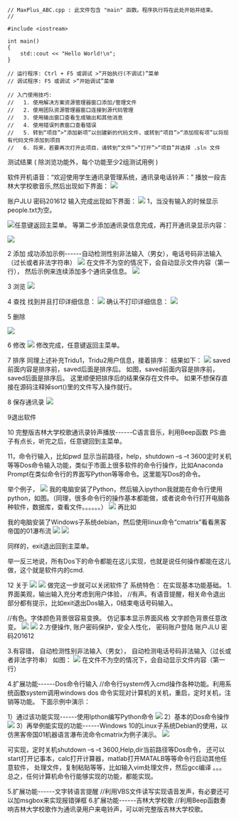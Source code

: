 ```
// MaxPlus_ABC.cpp : 此文件包含 "main" 函数。程序执行将在此处开始并结束。
//

#include <iostream>

int main()
{
    std::cout << "Hello World!\n";
}

// 运行程序: Ctrl + F5 或调试 >“开始执行(不调试)”菜单
// 调试程序: F5 或调试 >“开始调试”菜单

// 入门使用技巧: 
//   1. 使用解决方案资源管理器窗口添加/管理文件
//   2. 使用团队资源管理器窗口连接到源代码管理
//   3. 使用输出窗口查看生成输出和其他消息
//   4. 使用错误列表窗口查看错误
//   5. 转到“项目”>“添加新项”以创建新的代码文件，或转到“项目”>“添加现有项”以将现有代码文件添加到项目
//   6. 将来，若要再次打开此项目，请转到“文件”>“打开”>“项目”并选择 .sln 文件

```






测试结果 ( 除浏览功能外，每个功能至少2组测试用例 )

软件开机语音：“欢迎使用学生通讯录管理系统，通讯录电话铃声：”
播放一段吉林大学校歌音乐,然后出现如下界面：
![](_v_images/1552106990_5900.png)
 
账户JLU
密码201612
输入完成出现如下界面：
  ![](_v_images/1552106999_9160.png)
1，当没有输入的时候显示people.txt为空。


![](_v_images/1552107018_29758.png)任意键返回主菜单。
等第二步添加通讯录信息完成，再打开通讯录显示内容：
 
![](_v_images/1552107043_23501.png)

2	添加
成功添加示例------自动检测性别非法输入（男女），电话号码非法输入（过长或者非法字符串）
 ![](_v_images/1552107053_9084.png)
在文件不为空的情况下，会自动显示文件内容（第一行），
然后示例来连续添加多个通讯录信息。
 ![](_v_images/1552107061_30149.png)


3 浏览
 ![](_v_images/1552107069_21915.png)


4 查找
找到并且打印详细信息：
 ![](_v_images/1552107080_31222.png)
确认不打印详细信息：
 ![](_v_images/1552107087_10625.png)



5 删除
 
![](_v_images/1552107096_19583.png)


6 修改
 ![](_v_images/1552107105_30807.png)
修改完成，任意键返回主菜单。



7 排序
同理上述补充Tridu1，Tridu2用户信息，接着排序：
结果如下：
 ![](_v_images/1552107114_31044.png)
saved前面内容是排序前，saved后面是排序后。
如图，saved前面内容是排序前，saved后面是排序后。
这里顺便把排序后的结果保存在文件中。
如果不想保存直接在源码注释掉sort()里的文件写入操作就行。


8 保存通讯录
 ![](_v_images/1552107123_24656.png)

9退出软件



10 完整版吉林大学校歌通讯录铃声播放------C语言音乐，利用Beep函数
PS:曲子有点长，听完之后，任意键回到主菜单。


11，命令行输入，比如pwd 显示当前路径，help，shutdown –s –t 3600定时关机等等Dos命令输入功能，类似于市面上很多软件的命令行操作，比如Anaconda Prompt在类似命令行的界面写Python等等命令。这里能写Dos的命令。
 
举个例子，
![](_v_images/1552107141_18465.png)
我的电脑安装了Python，然后输入ipython我就能在命令行使用python，如图。（同理，很多命令行的操作基本都能做，或者说命令行打开电脑各种软件，数据库，查看文件。。。。。。）
 ![](_v_images/1552107154_27266.png)
再比如

我的电脑安装了Windows子系统debian，然后使用linux命令“cmatrix”看看黑客帝国的01瀑布流
 ![](_v_images/1552107164_9174.png)
 ![](_v_images/1552107171_19619.png)

同样的，exit退出回到主菜单。


举一反三地说，所有Dos下的命令都能在这儿实现，也就是说任何操作都能在这儿做，这个就是软件内的cmd.

12 关于
 ![](_v_images/1552107181_29011.png)
 ![](_v_images/1552107190_3503.png)
做完这一步就可以关闭软件了
系统特色：
在实现基本功能基础。
1.界面美观，输出输入充分考虑到用户体验，
//有声。有语音提醒，相关命令退出部分都有提示，比如exit退出Dos输入，0结束电话号码输入。
 
//有色。字体颜色背景很容易变换。
仿记事本显示界面风格
 文字颜色背景任意改变。
![](_v_images/1552107202_8770.png)
![](_v_images/1552107215_19651.png)
2.方便操作, 账户密码保护，安全人性化，
密码账户登陆
账户JLU
密码201612


3.有容错，
自动检测性别非法输入（男女），
自动检测电话号码非法输入（过长或者非法字符串）
如图：
 ![](_v_images/1552107223_25859.png)
在文件不为空的情况下，会自动显示文件内容（第一行）






4.扩展功能------Dos命令行输入
//命令行system传入cmd操作各种功能。利用系统函数system调用windows  dos 命令实现对计算机的关机，重启，定时关机，注销等功能。
下面示例中演示：

1）通过该功能实现------使用Ipthon编写Python命令
 ![](_v_images/1552107236_9128.png)
2）基本的Dos命令操作
 ![](_v_images/1552107244_9596.png)
3）再举例能实现的功能------Windows 10的Linux子系统Debian的使用，以仿黑客帝国01机器语言瀑布流命令cmatrix为例子演示。
![](_v_images/1552107272_10982.png) 

可实现，定时关机shutdown –s –t 3600,Help,dir当前路径等Dos命令，
还可以start打开记事本，calc打开计算器，matlab打开MATALB等等命令行启动其他任意软件，
处理文件，复制粘贴等等，比如输入vim处理文件，然后gcc编译
。。。
总之，任何计算机命令行能够实现的功能，都能实现。

5.扩展功能------文字转语言提醒
//利用VBS文件读写实现语音发声，有必要还可以加msgbox来实现报错弹框
6.扩展功能------吉林大学校歌
//利用Beep函数奏响吉林大学校歌作为通讯录用户来电铃声，可以听完整版吉林大学校歌。
